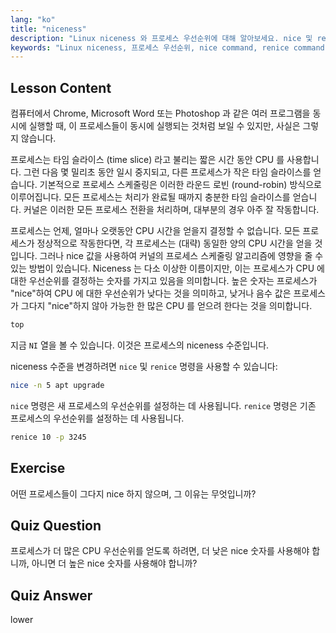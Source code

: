 ```yaml
---
lang: "ko"
title: "niceness"
description: "Linux niceness 와 프로세스 우선순위에 대해 알아보세요. nice 및 renice 명령을 이해하여 프로세스의 CPU 시간을 관리하세요. 시스템 성능을 향상시키세요!"
keywords: "Linux niceness, 프로세스 우선순위, nice command, renice command, Linux 튜토리얼, CPU 스케줄링, 초보자 Linux, Linux 가이드"
---
```


## Lesson Content

컴퓨터에서 Chrome, Microsoft Word 또는 Photoshop 과 같은 여러 프로그램을 동시에 실행할 때, 이 프로세스들이 동시에 실행되는 것처럼 보일 수 있지만, 사실은 그렇지 않습니다.

프로세스는 타임 슬라이스 (time slice) 라고 불리는 짧은 시간 동안 CPU 를 사용합니다. 그런 다음 몇 밀리초 동안 일시 중지되고, 다른 프로세스가 작은 타임 슬라이스를 얻습니다. 기본적으로 프로세스 스케줄링은 이러한 라운드 로빈 (round-robin) 방식으로 이루어집니다. 모든 프로세스는 처리가 완료될 때까지 충분한 타임 슬라이스를 얻습니다. 커널은 이러한 모든 프로세스 전환을 처리하며, 대부분의 경우 아주 잘 작동합니다.

프로세스는 언제, 얼마나 오랫동안 CPU 시간을 얻을지 결정할 수 없습니다. 모든 프로세스가 정상적으로 작동한다면, 각 프로세스는 (대략) 동일한 양의 CPU 시간을 얻을 것입니다. 그러나 nice 값을 사용하여 커널의 프로세스 스케줄링 알고리즘에 영향을 줄 수 있는 방법이 있습니다. Niceness 는 다소 이상한 이름이지만, 이는 프로세스가 CPU 에 대한 우선순위를 결정하는 숫자를 가지고 있음을 의미합니다. 높은 숫자는 프로세스가 "nice"하여 CPU 에 대한 우선순위가 낮다는 것을 의미하고, 낮거나 음수 값은 프로세스가 그다지 "nice"하지 않아 가능한 한 많은 CPU 를 얻으려 한다는 것을 의미합니다.

```bash
top
```

지금 `NI` 열을 볼 수 있습니다. 이것은 프로세스의 niceness 수준입니다.

niceness 수준을 변경하려면 `nice` 및 `renice` 명령을 사용할 수 있습니다:

```bash
nice -n 5 apt upgrade
```

`nice` 명령은 새 프로세스의 우선순위를 설정하는 데 사용됩니다. `renice` 명령은 기존 프로세스의 우선순위를 설정하는 데 사용됩니다.

```bash
renice 10 -p 3245
```

## Exercise

어떤 프로세스들이 그다지 nice 하지 않으며, 그 이유는 무엇입니까?

## Quiz Question

프로세스가 더 많은 CPU 우선순위를 얻도록 하려면, 더 낮은 nice 숫자를 사용해야 합니까, 아니면 더 높은 nice 숫자를 사용해야 합니까?

## Quiz Answer

lower
